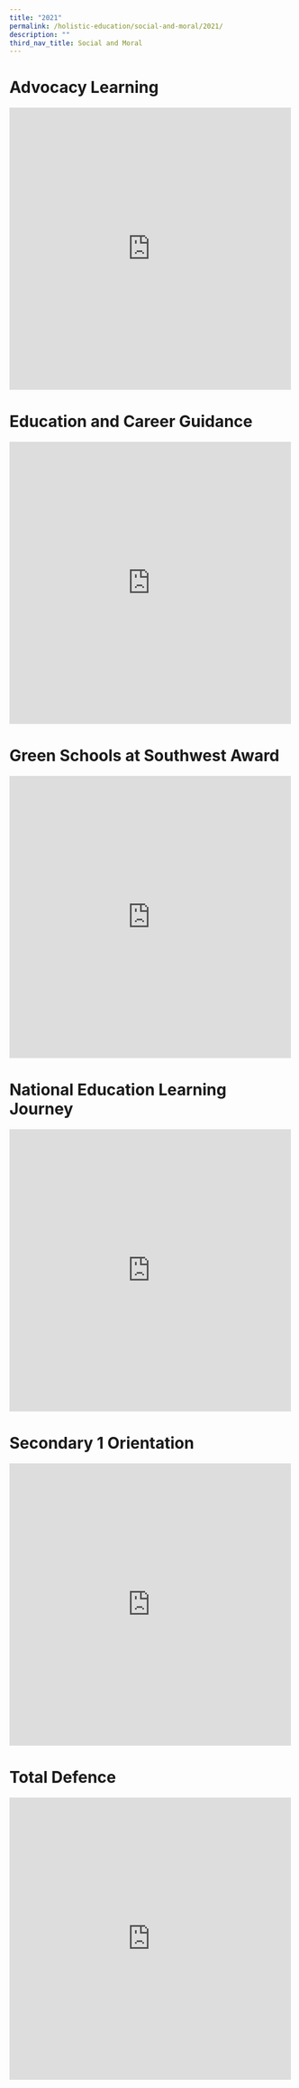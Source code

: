 ```yaml
---
title: "2021"
permalink: /holistic-education/social-and-moral/2021/
description: ""
third_nav_title: Social and Moral
---
```

# Advocacy Learning 

<iframe allowfullscreen="true" height="500" width="500" frameborder="0" src="https://docs.google.com/presentation/d/e/2PACX-1vRT6gjK4vx4snWbcaCDAxu8d4LcPVtf_7hOBp3Y_EE9TOCyD8tdkTLxtTE-3e4rTrCup4wRX2vYZWIi/embed?start=true&amp;loop=true&amp;delayms=3000"></iframe>

# Education and Career Guidance

<iframe src="https://docs.google.com/presentation/d/e/2PACX-1vTsEqoVGzht9-b-GkV4sn_wvHRskEZPkYQgPyX0SSvhf5G5jiel_r7akgwWXD-P6VwlbODGjwoy30gy/embed?start=true&amp;loop=true&amp;delayms=3000" frameborder="0" width="500" height="500" allowfullscreen="true"></iframe>

# Green Schools at Southwest Award
<iframe allowfullscreen="true" height="500" width="500" frameborder="0" src="https://docs.google.com/presentation/d/e/2PACX-1vRBmcQVqsOdAyW-WbIRW5bvsF5o3QjAJusKE8GCYxDW8H9UT1mStNnnoJcnG6a1_mTcjMVudV2SsQTa/embed?start=true&amp;loop=true&amp;delayms=3000"></iframe>

# National Education Learning Journey 

<iframe src="https://docs.google.com/presentation/d/e/2PACX-1vTCJ1X_8LxtMjFIk6bSqSryrCkMjvkaCZ2uHVFTE3_y9XzrSRd9ps4BsUUBj_UnBr0pUdmGu9tBp5bX/embed?start=true&amp;loop=true&amp;delayms=3000" frameborder="0" width="500" height="500" allowfullscreen="true"></iframe>

# Secondary 1 Orientation

<iframe src="https://docs.google.com/presentation/d/e/2PACX-1vQlzjNTx_kjmZmTuPzrTUjQBIxFodRaGyg29yGfpe6IEXzCrWI_qufC4ub72VdwXTQvXHY55yKlWeJ2/embed?start=true&amp;loop=true&amp;delayms=3000" frameborder="0" width="500" height="500" allowfullscreen="true"></iframe>

# Total Defence

<iframe allowfullscreen="true" height="500" width="500" frameborder="0" src="https://docs.google.com/presentation/d/e/2PACX-1vSN2Q1CYer2DV7xYSPIJN44coyS34gcAVGUhfx_BXKiApCceC049RV-ZY1BqG4qdjfYJEIyZ1fYz09_/embed?start=true&amp;loop=true&amp;delayms=3000"></iframe>